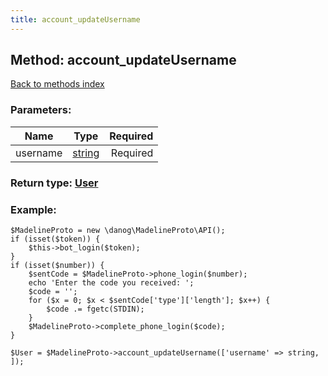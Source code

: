 ```yaml
---
title: account_updateUsername
---
```

## Method: account\_updateUsername  
[Back to methods index](index.md)


### Parameters:

| Name     |    Type       | Required |
|----------|:-------------:|---------:|
|username|[string](../types/string.md) | Required|


### Return type: [User](../types/User.md)

### Example:


```
$MadelineProto = new \danog\MadelineProto\API();
if (isset($token)) {
    $this->bot_login($token);
}
if (isset($number)) {
    $sentCode = $MadelineProto->phone_login($number);
    echo 'Enter the code you received: ';
    $code = '';
    for ($x = 0; $x < $sentCode['type']['length']; $x++) {
        $code .= fgetc(STDIN);
    }
    $MadelineProto->complete_phone_login($code);
}

$User = $MadelineProto->account_updateUsername(['username' => string, ]);
```